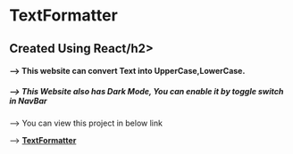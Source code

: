 # TextFormatter
<h2>Created Using React/h2>
<h4>--> This website can convert Text into UpperCase,LowerCase.</h4>
<h5>--> This Website also has Dark Mode, You can enable it by toggle switch in NavBar</h5>
<p>--> You can view this project in below link </p>
<p>--> <a href="https://anujkumar070.github.io/TextFormatter"><b>TextFormatter</b></a></p>
